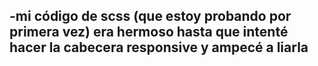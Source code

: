 -mi código de scss (que estoy probando por primera vez) era hermoso hasta que intenté hacer la cabecera responsive y ampecé a liarla
-